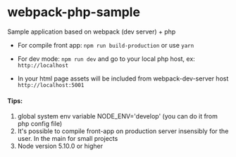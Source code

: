 # webpack-php-sample
Sample application based on webpack (dev server) + php

* For compile front app: 
``` npm run build-production ``` or use ` yarn `

* For dev mode: 
``` npm run dev ``` and go to your local php host, ex: ` http://localhost `

* In your html page assets will be included from webpack-dev-server host ` http://localhost:5001 ` 

#### Tips:
1. global system env variable NODE_ENV='develop' (you can do it from php config file)
2. It's possible to compile front-app on production server insensibly for the user. In the main for small projects
3. Node version 5.10.0 or higher
